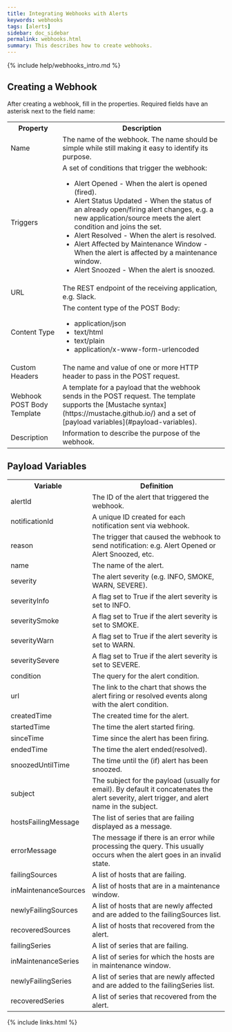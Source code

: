 ```yaml
---
title: Integrating Webhooks with Alerts
keywords: webhooks
tags: [alerts]
sidebar: doc_sidebar
permalink: webhooks.html
summary: This describes how to create webhooks.
---
```


{% include help/webhooks_intro.md %}

## Creating a Webhook

After creating a webhook, fill in the properties. Required fields have an asterisk next to the field name:
<table>
<tbody>
<tr><th>Property</th><th>Description</th></tr>
<tr>
<td>Name</td>
<td>The name of the webhook. The name should be simple while still making it easy to identify its purpose.</td>
</tr>
<tr>
<td>Triggers</td>
<td>A set of conditions that trigger the webhook:
<ul>
<li>Alert Opened - When the alert is opened (fired).</li>
<li>Alert Status Updated - When the status of an already open/firing alert changes, e.g. a new application/source meets the alert condition and joins the set.</li>
<li>Alert Resolved - When the alert is resolved.</li>
<li>Alert Affected by Maintenance Window - When the alert is affected by a maintenance window.</li>
<li>Alert Snoozed - When the alert is snoozed.</li>
</ul>
</td>
</tr>
<tr>
<td>URL</td>
<td>The REST endpoint of the receiving application, e.g. Slack.</td>
</tr>
<tr>
<td>Content Type</td>
<td>The content type of the POST Body:
<ul>
<li>application/json</li>
<li>text/html</li>
<li>text/plain</li>
<li>application/x-www-form-urlencoded</li>
</ul>
</td>
</tr>
<tr>
<td>Custom Headers</td>
<td>The name and value of one or more HTTP header to pass in the POST request.</td>
</tr>
<tr>
<td>Webhook POST Body Template</td>
<td markdown="span">A template for a payload that the webhook sends in the POST request. The template supports the [Mustache syntax](https://mustache.github.io/) and a set of [payload variables](#payload-variables).</td>
</tr>
<tr>
<td>Description</td>
<td>Information to describe the purpose of the webhook.</td>
</tr>
</tbody>
</table>

## Payload Variables

<table>
<tbody>
<tr><th>Variable</th><th>Definition</th></tr>
<tr>
<td>alertId</td>
<td>The ID of the alert that triggered the webhook.</td>
</tr>
<tr>
<td>notificationId</td>
<td>A unique ID created for each notification sent via webhook.</td>
</tr>
<tr>
<td>reason</td>
<td>The trigger that caused the webhook to send notification: e.g. Alert Opened or Alert Snoozed, etc.</td>
</tr>
<tr>
<td>name</td>
<td>The name of the alert.</td>
</tr>
<tr>
<td>severity</td>
<td>The alert severity (e.g. INFO, SMOKE, WARN, SEVERE).</td>
</tr>
<tr>
<td>severityInfo</td>
<td>A flag set to True if the alert severity is set to INFO.</td>
</tr>
<tr>
<td>severitySmoke</td>
<td>A flag set to True if the alert severity is set to SMOKE.</td>
</tr>
<tr>
<td>severityWarn</td>
<td>A flag set to True if the alert severity is set to WARN.</td>
</tr>
<tr>
<td>severitySevere</td>
<td>A flag set to True if the alert severity is set to SEVERE.</td>
</tr>
<tr>
<td>condition</td>
<td>The query for the alert condition.</td>
</tr>
<tr>
<td>url</td>
<td>The link to the chart that shows the alert firing or resolved events along with the alert condition.</td>
</tr>
<tr>
<td>createdTime</td>
<td>The created time for the alert.</td>
</tr>
<tr>
<td>startedTime</td>
<td>The time the alert started firing.
</td>
</tr>
<tr>
<td>sinceTime</td>
<td>Time since the alert has been firing.</td>
</tr>
<tr>
<td>endedTime</td>
<td>The time the alert ended(resolved).</td>
</tr>
<tr>
<td>snoozedUntilTime</td>
<td>The time until the (if) alert has been snoozed.</td>
</tr>
<tr>
<td>subject</td>
<td>The subject for the payload (usually for email). By default it concatenates the alert severity, alert trigger, and alert name in the subject.</td>
</tr>
<tr>
<td>hostsFailingMessage</td>
<td>The list of series that are failing displayed as a message.</td>
</tr>
<tr>
<td>errorMessage</td>
<td>The message if there is an error while processing the query. This usually occurs when the alert goes in an invalid state.</td>
</tr>
<tr>
<td>failingSources</td>
<td>A list of hosts that are failing.</td>
</tr>
<tr>
<td>inMaintenanceSources</td>
<td>A list of hosts that are in a maintenance window.</td>
</tr>
<tr>
<td>newlyFailingSources</td>
<td>A list of hosts that are newly affected and are added to the failingSources list.</td>
</tr>
<tr>
<td>recoveredSources</td>
<td>A list of hosts that recovered from the alert.</td>
</tr>
<tr>
<td>failingSeries</td>
<td>A list of series that are failing.</td>
</tr>
<tr>
<td>inMaintenanceSeries</td>
<td>A list of series for which the hosts are in maintenance window.</td>
</tr>
<tr>
<td>newlyFailingSeries</td>
<td>A list of series that are newly affected and are added to the failingSeries list.</td>
</tr>
<tr>
<td>recoveredSeries</td>
<td>A list of series that recovered from the alert.</td>
</tr>
</tbody>
</table>

{% include links.html %}
